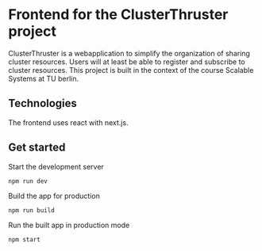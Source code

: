 # Frontend for the ClusterThruster project

ClusterThruster is a webapplication to simplify the organization of sharing cluster resources.
Users will at least be able to register and subscribe to cluster resources.
This project is built in the context of the course Scalable Systems at TU berlin.

## Technologies

The frontend uses react with next.js.

## Get started

Start the development server
```
npm run dev
```

Build the app for production
```
npm run build
```

Run the built app in production mode
```
npm start
```